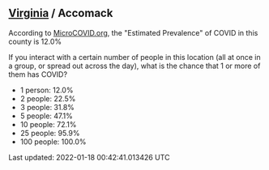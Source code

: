 
## [Virginia](/united-states/virginia) / Accomack

According to [MicroCOVID.org](http://microcovid.org),
the "Estimated Prevalence" of COVID in this county is 12.0%

If you interact with a certain number of people in this location
(all at once in a group, or spread out across the day), what is the chance that
1 or more of them has COVID?

- 1 person: 12.0%
- 2 people: 22.5%
- 3 people: 31.8%
- 5 people: 47.1%
- 10 people: 72.1%
- 25 people: 95.9%
- 100 people: 100.0%

Last updated: 2022-01-18 00:42:41.013426 UTC
